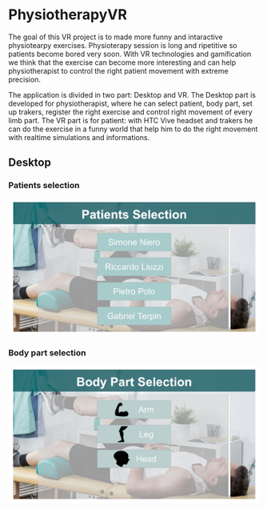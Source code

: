 # PhysiotherapyVR

The goal of this VR project is to made more funny and intaractive physiotearpy exercises. Physioterapy session is long and ripetitive so
patients become bored very soon. With VR technologies and gamification we think that the exercise can become more interesting and can help 
physiotherapist to control the right patient movement with extreme precision. 

The application is divided in two part: Desktop and VR.
The Desktop part is developed for physiotherapist, where he can select patient, body part, set up trakers, register the right exercise and
control right movement of every limb part.
The VR part is for patient: with HTC Vive headset and trakers he can do the exercise in a funny world that help him to do the right movement
with realtime simulations and informations.

## Desktop

### Patients selection

<img src="https://github.com/uqidoacademy/PhysiotherapyVR/blob/master/Assets/Image/UIScreenshots/PatientsSelection.jpg">

### Body part selection

<img src="https://github.com/uqidoacademy/PhysiotherapyVR/blob/master/Assets/Image/UIScreenshots/BodyPartSelection.jpg">

